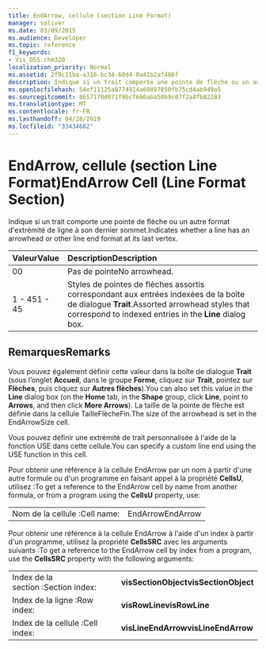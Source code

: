 ```yaml
---
title: EndArrow, cellule (section Line Format)
manager: soliver
ms.date: 03/09/2015
ms.audience: Developer
ms.topic: reference
f1_keywords:
- Vis_DSS.chm320
localization_priority: Normal
ms.assetid: 2f9c11ba-a316-bc34-60d4-0a41b2af486f
description: Indique si un trait comporte une pointe de flèche ou un autre format d'extrémité de ligne à son dernier sommet.
ms.openlocfilehash: 54ef11125a8774914a60897850fb75cd4ab949a5
ms.sourcegitcommit: 8657170d071f9bcf680aba50b9c07f2a4fb82283
ms.translationtype: MT
ms.contentlocale: fr-FR
ms.lasthandoff: 04/28/2019
ms.locfileid: "33434682"
---
```

# <a name="endarrow-cell-line-format-section"></a><span data-ttu-id="2299c-103">EndArrow, cellule (section Line Format)</span><span class="sxs-lookup"><span data-stu-id="2299c-103">EndArrow Cell (Line Format Section)</span></span>

<span data-ttu-id="2299c-104">Indique si un trait comporte une pointe de flèche ou un autre format d'extrémité de ligne à son dernier sommet.</span><span class="sxs-lookup"><span data-stu-id="2299c-104">Indicates whether a line has an arrowhead or other line end format at its last vertex.</span></span>
  
|<span data-ttu-id="2299c-105">**Valeur**</span><span class="sxs-lookup"><span data-stu-id="2299c-105">**Value**</span></span>|<span data-ttu-id="2299c-106">**Description**</span><span class="sxs-lookup"><span data-stu-id="2299c-106">**Description**</span></span>|
|:-----|:-----|
|<span data-ttu-id="2299c-107">0</span><span class="sxs-lookup"><span data-stu-id="2299c-107">0</span></span>  <br/> |<span data-ttu-id="2299c-108">Pas de pointe</span><span class="sxs-lookup"><span data-stu-id="2299c-108">No arrowhead.</span></span>  <br/> |
|<span data-ttu-id="2299c-109">1 - 45</span><span class="sxs-lookup"><span data-stu-id="2299c-109">1 - 45</span></span>  <br/> |<span data-ttu-id="2299c-110">Styles de pointes de flèches assortis correspondant aux entrées indexées de la boîte de dialogue **Trait**.</span><span class="sxs-lookup"><span data-stu-id="2299c-110">Assorted arrowhead styles that correspond to indexed entries in the **Line** dialog box.</span></span>  <br/> |
   
## <a name="remarks"></a><span data-ttu-id="2299c-111">Remarques</span><span class="sxs-lookup"><span data-stu-id="2299c-111">Remarks</span></span>

<span data-ttu-id="2299c-112">Vous pouvez également définir cette valeur dans la boîte de dialogue **Trait** (sous l’onglet **Accueil**, dans le groupe **Forme**, cliquez sur **Trait**, pointez sur **Flèches**, puis cliquez sur **Autres flèches**).</span><span class="sxs-lookup"><span data-stu-id="2299c-112">You can also set this value in the **Line** dialog box (on the **Home** tab, in the **Shape** group, click **Line**, point to **Arrows**, and then click **More Arrows**).</span></span> <span data-ttu-id="2299c-113">La taille de la pointe de flèche est définie dans la cellule TailleFlècheFin.</span><span class="sxs-lookup"><span data-stu-id="2299c-113">The size of the arrowhead is set in the EndArrowSize cell.</span></span>
  
<span data-ttu-id="2299c-114">Vous pouvez définir une extrémité de trait personnalisée à l'aide de la fonction USE dans cette cellule.</span><span class="sxs-lookup"><span data-stu-id="2299c-114">You can specify a custom line end using the USE function in this cell.</span></span> 
  
<span data-ttu-id="2299c-115">Pour obtenir une référence à la cellule EndArrow par un nom à partir d'une autre formule ou d'un programme en faisant appel à la propriété **CellsU**, utilisez :</span><span class="sxs-lookup"><span data-stu-id="2299c-115">To get a reference to the EndArrow cell by name from another formula, or from a program using the **CellsU** property, use:</span></span> 
  
|||
|:-----|:-----|
|<span data-ttu-id="2299c-116">Nom de la cellule :</span><span class="sxs-lookup"><span data-stu-id="2299c-116">Cell name:</span></span>  <br/> |<span data-ttu-id="2299c-117">EndArrow</span><span class="sxs-lookup"><span data-stu-id="2299c-117">EndArrow</span></span>  <br/> |
   
<span data-ttu-id="2299c-118">Pour obtenir une référence à la cellule EndArrow à l'aide d'un index à partir d'un programme, utilisez la propriété **CellsSRC** avec les arguments suivants :</span><span class="sxs-lookup"><span data-stu-id="2299c-118">To get a reference to the EndArrow cell by index from a program, use the **CellsSRC** property with the following arguments:</span></span> 
  
|||
|:-----|:-----|
|<span data-ttu-id="2299c-119">Index de la section :</span><span class="sxs-lookup"><span data-stu-id="2299c-119">Section index:</span></span>  <br/> |<span data-ttu-id="2299c-120">**visSectionObject**</span><span class="sxs-lookup"><span data-stu-id="2299c-120">**visSectionObject**</span></span> <br/> |
|<span data-ttu-id="2299c-121">Index de la ligne :</span><span class="sxs-lookup"><span data-stu-id="2299c-121">Row index:</span></span>  <br/> |<span data-ttu-id="2299c-122">**visRowLine**</span><span class="sxs-lookup"><span data-stu-id="2299c-122">**visRowLine**</span></span> <br/> |
|<span data-ttu-id="2299c-123">Index de la cellule :</span><span class="sxs-lookup"><span data-stu-id="2299c-123">Cell index:</span></span>  <br/> |<span data-ttu-id="2299c-124">**visLineEndArrow**</span><span class="sxs-lookup"><span data-stu-id="2299c-124">**visLineEndArrow**</span></span> <br/> |
   

